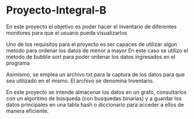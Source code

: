 # Proyecto-Integral-B

En este proyecto el objetivo es poder hacer el inventario de diferentes monitores para que el usuario pueda visualizarlos

Uno de los requisitos para el proyecto es ser capaces de utilizar algun metodo para ordenar los datos de menor a mayor
En este caso se utilizo el metodo de bubble sort para poder ordenar los datos ingresados en el programa

Asimismo, se emplea un archivo txt para la captura de los datos para que sea utilizado en el mismo. El archivo se denomina Inventario. 

En este proyecto se intende almacenar los datos en un grafo, consultarlos con un algoritmo de búsqueda (con busquedas binarias) y a guardar los datos principales en una tabla hash o diccionario para acceder a ellos de manera eficiente.
